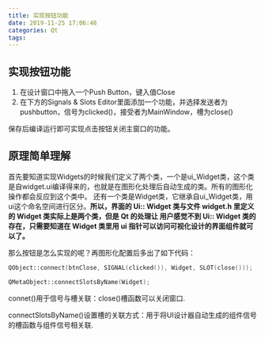 ```yaml
---
title: 实现按钮功能
date: 2019-11-25 17:06:48
categories: Qt
tags:
---
```


## 实现按钮功能

1. 在设计窗口中拖入一个Push Button，键入值Close
2. 在下方的Signals & Slots Editor里面添加一个功能，并选择发送者为pushbutton，信号为clicked()，接受者为MainWindow，槽为close()

保存后编译运行即可实现点击按钮关闭主窗口的功能。

## 原理简单理解

首先要知道实现Widgets的时候我们定义了两个类，一个是ui_Widget类，这个类是自widget.ui编译得来的，也就是在图形化处理后自动生成的类。所有的图形化操作都会反应到这个类中。
还有一个类是Widget类，它继承自ui_Widget类，用ui这个命名空间进行区分。**所以，界面的 Ui:: Widget 类与文件 widget.h 里定义的 Widget 类实际上是两个类，但是 Qt 的处理让
用户感觉不到 Ui:: Widget 类的存在，只需要知道在 Widget 类里用 ui 指针可以访问可视化设计的界面组件就可以了。**

那么按钮是怎么实现的呢？再图形化配置后多出了如下代码：

``` c++
QObject::connect(btnClose, SIGNAL(clicked()), Widget, SLOT(close()));

QMetaObject::connectSlotsByName(Widget); 
```

connet()用于信号与槽关联：close()槽函数可以关闭窗口.

connectSlotsByName()设置槽的关联方式：用于将UI设计器自动生成的组件信号的槽函数与组件信号相关联.